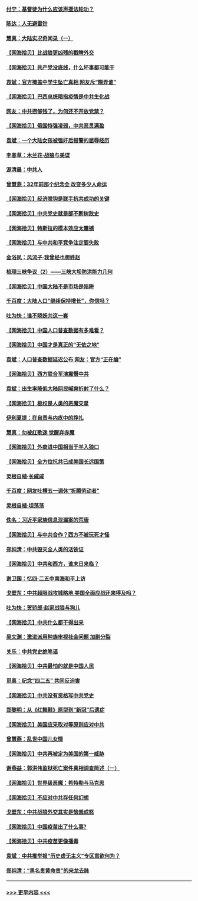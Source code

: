 #### [付宁：基督徒为什么应该声援法轮功？](../pages/nsc993/n12947233.md?t=05140753) 
#### [陈达：人无避雷针](../pages/nsc993/n12947098.md?t=05140753) 
#### [慧真：大陆实况奇闻录（一）](../pages/nsc993/n12945811.md?t=05140753) 
#### [【网海拾贝】比战狼更凶残的戳瞎外交](../pages/nsc993/n12945717.md?t=05140753) 
#### [【网海拾贝】共产党没底线，什么坏事都可能干](../pages/nsc993/n12942090.md?t=05140753) 
#### [袁斌：官方掩盖中学生坠亡真相 网友斥“糊弄谁”](../pages/nsc993/n12942029.md?t=05140753) 
#### [【网海拾贝】巴西总统暗指疫情是中共生化战](../pages/nsc993/n12938999.md?t=05140753) 
#### [网友：中共捞够钱了，为何还不开放党禁？](../pages/nsc993/n12938952.md?t=05140753) 
#### [【网海拾贝】俄国恃强凌弱，中共恶贯满盈](../pages/nsc993/n12936626.md?t=05140753) 
#### [袁斌：一个大陆女孩被强奸后报警的屈辱经历](../pages/nsc993/n12936547.md?t=05140753) 
#### [李春草：木兰花·战狼与美谍](../pages/nsc993/n12935995.md?t=05140753) 
#### [源清晨：中共人](../pages/nsc993/n12935589.md?t=05140753) 
#### [曾慧燕：32年前那个纪念会 改变多少人命运](../pages/nsc993/n12934233.md?t=05140753) 
#### [【网海拾贝】经济脱钩是联手抗共成功的关键](../pages/nsc993/n12934176.md?t=05140753) 
#### [【网海拾贝】中共党史就是部不断树敌史](../pages/nsc993/n12932844.md?t=05140753) 
#### [【网海拾贝】特斯拉的模本效应太震撼](../pages/nsc993/n12925626.md?t=05140753) 
#### [【网海拾贝】与中共和平竞争注定要失败](../pages/nsc993/n12923326.md?t=05140753) 
#### [金浴凤：风流子‧我曾经也想姓赵](../pages/nsc993/n12920911.md?t=05140753) 
#### [梳理三峡争议（2）——三峡大坝防洪能力几何](../pages/nsc993/n12920173.md?t=05140753) 
#### [【网海拾贝】中国大陆不是市场是陷阱](../pages/nsc993/n12920143.md?t=05140753) 
#### [千百度：大陆人口“继续保持增长”，你信吗？](../pages/nsc993/n12918946.md?t=05140753) 
#### [吐为快：谁不晓妖共这一套](../pages/nsc993/n12918941.md?t=05140753) 
#### [【网海拾贝】中国人口普查数据有多难看？](../pages/nsc993/n12917822.md?t=05140753) 
#### [【网海拾贝】中国才是真正的“无依之地”](../pages/nsc993/n12915845.md?t=05140753) 
#### [袁斌：人口普查数据延迟公布 网友：官方“正在编”](../pages/nsc993/n12915748.md?t=05140753) 
#### [【网海拾贝】西方联合军演震慑中共](../pages/nsc993/n12913466.md?t=05140753) 
#### [袁斌：出生率降低大陆网民喊爽折射了什么？](../pages/nsc993/n12913365.md?t=05140753) 
#### [【网海拾贝】极权是人类的恶魔灾星](../pages/nsc993/n12910697.md?t=05140753) 
#### [伊利夏提：在自责与内疚中的挣扎](../pages/nsc993/n12910493.md?t=05140753) 
#### [慧真：勿被红歌迷 觉醒弃赤魔](../pages/nsc993/n12910485.md?t=05140753) 
#### [【网海拾贝】外商进中国相当于羊入狼口](../pages/nsc993/n12908274.md?t=05140753) 
#### [【网海拾贝】全方位抗共已成美国长远国策](../pages/nsc993/n12906878.md?t=05140753) 
#### [灵根自植‧长戚戚](../pages/nsc993/n12905585.md?t=05140753) 
#### [千百度：网友吐槽五一调休“折腾劳动者”](../pages/nsc993/n12905934.md?t=05140753) 
#### [灵根自植‧坦荡荡](../pages/nsc993/n12905562.md?t=05140753) 
#### [佚名：习近平家族信息泄漏案的荒唐](../pages/nsc993/n12904705.md?t=05140753) 
#### [【网海拾贝】与中共合作？西方不被玩死才怪](../pages/nsc993/n12903873.md?t=05140753) 
#### [郑纯清：中共毁灭全人类的活铁证](../pages/nsc993/n12903785.md?t=05140753) 
#### [【网海拾贝】中共和西方，谁末日来临？](../pages/nsc993/n12903482.md?t=05140753) 
#### [谢卫国：忆四‧二五中南海和平上访](../pages/nsc993/n12902192.md?t=05140753) 
#### [戈壁东：中共超限战攻城略地 美国全面应战还来得及吗？](../pages/nsc993/n12902297.md?t=05140753) 
#### [吐为快：贺骄郎‧赵家战狼与狗儿](../pages/nsc993/n12902280.md?t=05140753) 
#### [【网海拾贝】中共什么都干得出来](../pages/nsc993/n12897500.md?t=05140753) 
#### [吴文渊：激进派用种族审视社会问题 加剧分裂](../pages/nsc993/n12893881.md?t=05140753) 
#### [关乐：中共党史绝笔谣](../pages/nsc993/n12897270.md?t=05140753) 
#### [【网海拾贝】中共最怕的就是中国人民](../pages/nsc993/n12894705.md?t=05140753) 
#### [觅真：纪念“四二五” 共同反迫害](../pages/nsc993/n12894553.md?t=05140753) 
#### [【网海拾贝】中共没有资格写中共党史](../pages/nsc993/n12892231.md?t=05140753) 
#### [郑黎明：从《红舞鞋》原型到“新冠”后遗症](../pages/nsc993/n12890469.md?t=05140753) 
#### [【网海拾贝】美国应采取对等原则应对中共](../pages/nsc993/n12889176.md?t=05140753) 
#### [曾慧燕：乱世中国儿女情](../pages/nsc993/n12887931.md?t=05140753) 
#### [【网海拾贝】中共再被定为美国的第一威胁](../pages/nsc993/n12887580.md?t=05140753) 
#### [谢燕益：郭洪伟监狱死亡案件真相调查简述（一）](../pages/nsc993/n12885648.md?t=05140753) 
#### [【网海拾贝】世界级恶魔：希特勒与马克思](../pages/nsc993/n12884062.md?t=05140753) 
#### [【网海拾贝】不应对中共存任何幻想](../pages/nsc993/n12881460.md?t=05140753) 
#### [戈壁东：中共战狼外交其实是恼羞成怒](../pages/nsc993/n12880392.md?t=05140753) 
#### [【网海拾贝】中国疫苗出了什么事?](../pages/nsc993/n12879124.md?t=05140753) 
#### [【网海拾贝】中共疫苗更像播毒](../pages/nsc993/n12876631.md?t=05140753) 
#### [袁斌：中共推举报“历史虚无主义”专区意欲何为？](../pages/nsc993/n12876530.md?t=05140753) 
#### [郑纯清：“黑名贵黄命贵”的来龙去脉](../pages/nsc993/n12875589.md?t=05140753) 

----
#### [ >>> 更早内容 <<< ](../indexes/nsc993-earlier.md)

